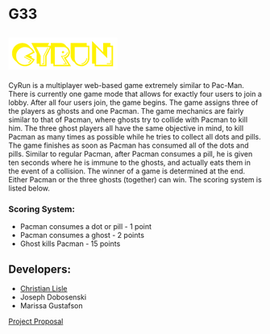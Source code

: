 # G33
## [![CyRun](views/logo.png)](http://coms-319-t33.cs.iastate.edu:8080)
CyRun is a multiplayer web-based game extremely similar to Pac-Man. There is currently one game mode that allows for exactly four users to join a lobby. After all four users join, the game begins. The game assigns three of the players as ghosts and one Pacman. The game mechanics are fairly similar to that of Pacman, where ghosts try to collide with Pacman to kill him. The three ghost players all have the same objective in mind, to kill Pacman as many times as possible while he tries to collect all dots and pills. The game finishes as soon as Pacman has consumed all of the dots and pills. Similar to regular Pacman, after Pacman consumes a pill, he is given ten seconds where he is immune to the ghosts, and actually eats them in the event of a collision. The winner of a game is determined at the end. Either Pacman or the three ghosts (together) can win. The scoring system is listed below.

### Scoring System:
* Pacman consumes a dot or pill - 1 point
* Pacman consumes a ghost       - 2 points
* Ghost kills Pacman            - 15 points

## Developers:
* [Christian Lisle](http://christianlisle.com)
* Joseph Dobosenski
* Marissa Gustafson

[Project Proposal](https://canvas.iastate.edu/groups/136795/files?preview=12465189)
